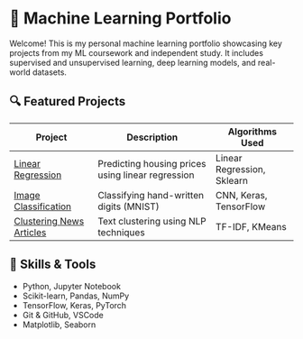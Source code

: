 # 🧠 Machine Learning Portfolio

Welcome! This is my personal machine learning portfolio showcasing key projects from my ML coursework and independent study. It includes supervised and unsupervised learning, deep learning models, and real-world datasets.

## 🔍 Featured Projects

| Project | Description | Algorithms Used |
|--------|-------------|-----------------|
| [Linear Regression](projects/project-1-linear-regression) | Predicting housing prices using linear regression | Linear Regression, Sklearn |
| [Image Classification](projects/project-2-classification) | Classifying hand-written digits (MNIST) | CNN, Keras, TensorFlow |
| [Clustering News Articles](projects/project-3-nlp-clustering) | Text clustering using NLP techniques | TF-IDF, KMeans |

## 🚀 Skills & Tools

- Python, Jupyter Notebook
- Scikit-learn, Pandas, NumPy
- TensorFlow, Keras, PyTorch
- Git & GitHub, VSCode
- Matplotlib, Seaborn

